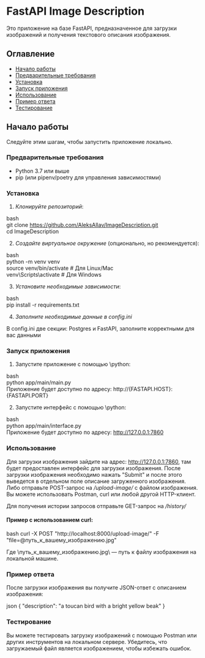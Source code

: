 # FastAPI Image Description

Это приложение на базе FastAPI, предназначенное для загрузки изображений и получения текстового описания изображения.

## Оглавление

- [Начало работы](#начало-работы)
- [Предварительные требования](#предварительные-требования)
- [Установка](#установка)
- [Запуск приложения](#запуск-приложения)
- [Использование](#использование)
- [Пример ответа](#пример-ответа)
- [Тестирование](#тестирование)

## Начало работы

Следуйте этим шагам, чтобы запустить приложение локально.

### Предварительные требования

- Python 3.7 или выше
- pip (или pipenv/poetry для управления зависимостями)

### Установка

1. *Клонируйте репозиторий*:

bash  
   git clone https://github.com/AleksAllav/ImageDescription.git  
   cd ImageDescription
   

2. *Создайте виртуальное окружение* (опционально, но рекомендуется):
 
bash  
   python -m venv venv  
   source venv/bin/activate  # Для Linux/Mac  
   venv\Scripts\activate  # Для Windows  
   

3. *Установите необходимые зависимости*: 

bash  
   pip install -r requirements.txt
   
4. *Заполните необходимые данные в config.ini*

В config.ini две секции: Postgres и FastAPI, заполните корректными для вас данными

### Запуск приложения

1. Запустите приложение с помощью \python\:

bash  
python app/main/main.py  
Приложение будет доступно по адресу: http://{FASTAPI.HOST}:{FASTAPI.PORT}

2. Запустите интерфейс с помощью \python\:

bash  
python app/main/interface.py  
Приложение будет доступно по адресу: http://127.0.0.1:7860


### Использование


Для загрузки изображения зайдите на адрес: http://127.0.0.1:7860, там будет предоставлен интерфейс 
для загрузки изображения. После загрузки изображения необходимо нажать "Submit" и после этого выведется в отдельном
поле описание загруженного изображения.
Либо отправьте POST-запрос на _/upload-image/_ с файлом изображения. 
Вы можете использовать Postman, curl или любой другой HTTP-клиент.

Для получения истории запросов отправьте GET-запрос на _/history/_

#### Пример с использованием curl:

bash
curl -X POST "http://localhost:8000/upload-image/" -F "file=@путь_к_вашему_изображению.jpg"

Где \путь_к_вашему_изображению.jpg\ — путь к файлу изображения на локальной машине.

### Пример ответа

После загрузки изображения вы получите JSON-ответ с описанием изображения:

json
{ 
    "description": "a toucan bird with a bright yellow beak"
}

### Тестирование

Вы можете тестировать загрузку изображений с помощью Postman или других инструментов на локальном сервере. 
Убедитесь, что загружаемый файл является изображением, чтобы избежать ошибок.
